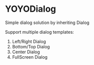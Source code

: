 # YOYODialog

Simple dialog solution by inheriting Dialog

Support multiple dialog templates:
1. Left/Right Dialog
2. Bottom/Top Dialog
3. Center Dialog
4. FullScreen Dialog
